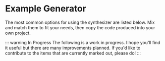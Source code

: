# Example Generator

The most common options for using the synthesizer are listed below. Mix and match them to fit your needs, then copy the code produced into your own project.

::: warning In Progress
The following is a work in progress. I hope you'll find it useful but there are many improvements planned.
If you'd like to contribute to the items that are currently marked out, please do!
:::
<sandbox-container></sandbox-container>


